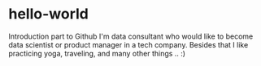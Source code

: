 # hello-world
Introduction part to Github
I'm data consultant who would like to become data scientist or product manager in a tech company. Besides that I like practicing yoga, traveling, and many other things .. :) 
